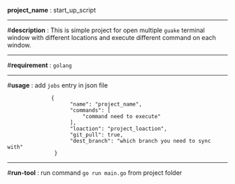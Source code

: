 **project_name** : start_up_script
***
#**description** : This is simple project for open multiple `guake` terminal window with different locations and execute different command on each window.
***
#**requirement** : `golang`
***
#**usage** : add `jobs` entry in json file
      
                  {
                        "name": "project_name",
                        "commands": [
                            "command need to execute"
                        ],
                        "loaction": "project_loaction",
                        "git_pull": true,
                        "dest_branch": "which branch you need to sync with"
                   }
***
#**run-tool** : run command `go run main.go` from project folder

